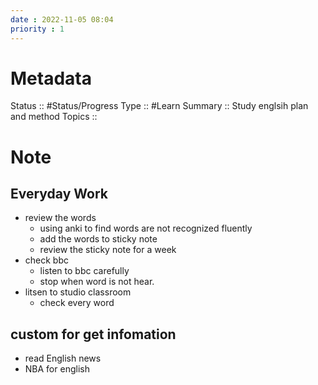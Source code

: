 ```yaml
---
date : 2022-11-05 08:04
priority : 1
---
```

# Metadata
Status :: #Status/Progress 
Type :: #Learn
Summary :: Study englsih plan and method
Topics :: 
# Note
## Everyday Work
* review the words
	* using anki to find words are not recognized fluently
	* add the words to sticky note
	* review the sticky note for a week
* check bbc
	* listen to bbc carefully
	* stop when word is not hear.
* litsen to studio classroom
	* check every word
## custom for get infomation
* read English news
* NBA for english

